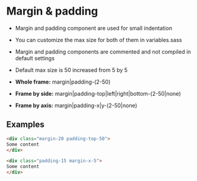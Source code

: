 # Margin & padding

- Margin and padding component are used for small indentation
- You can customize the max size for both of them in variables.sass
- Margin and padding components are commented and not compiled in default settings
- Default max size is 50 increased from 5 by 5

- **Whole frame:** margin|padding-(2-50)
- **Frame by side:** margin|padding-top|left|right|bottom-(2-50|none)
- **Frame by axis:** margin|padding-x|y-(2-50|none)

## Examples
````Html
<div class="margin-20 padding-top-50">
Some content
</div>

<div class="padding-15 margin-x-5">
Some content
</div>
````
